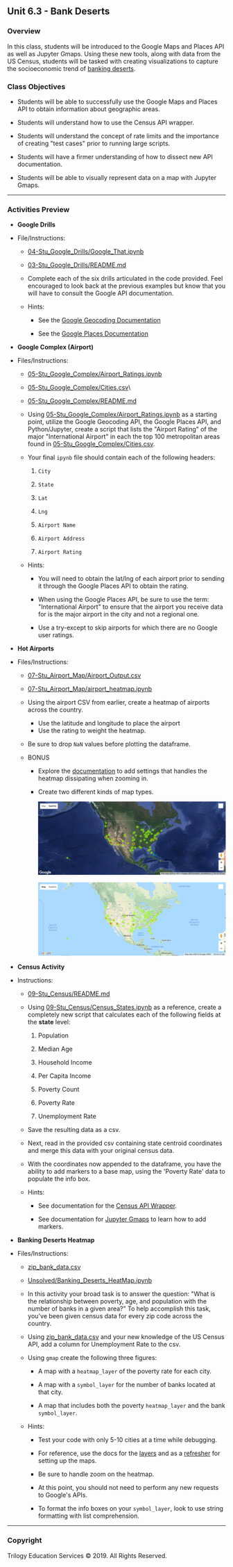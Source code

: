 ## Unit 6.3 - Bank Deserts

### Overview

In this class, students will be introduced to the Google Maps and Places API as well as Jupyter Gmaps. Using these new tools, along with data from the US Census, students will be tasked with creating visualizations to capture the socioeconomic trend of [banking deserts](http://www.theatlantic.com/business/archive/2016/03/banking-desert-ny-fed/473436/).

### Class Objectives

* Students will be able to successfully use the Google Maps and Places API to obtain information about geographic areas.

* Students will understand how to use the Census API wrapper.

* Students will understand the concept of rate limits and the importance of creating "test cases" prior to running large scripts.

* Students will have a firmer understanding of how to dissect new API documentation.

* Students will be able to visually represent data on a map with Jupyter Gmaps.

- - -

### Activities Preview

* **Google Drills**
* File/Instructions:

  * [04-Stu_Google_Drills/Google_That.ipynb](Activities/03-Stu_Google_Drills/Unsolved/Google_That.ipynb)
  
  * [03-Stu_Google_Drills/README.md](Activities/03-Stu_Google_Drills/README.md)

  * Complete each of the six drills articulated in the code provided. Feel encouraged to look back at the previous examples but know that you will have to consult the Google API documentation.

  * Hints:

    * See the [Google Geocoding Documentation](https://developers.google.com/maps/documentation/geocoding/intro)

    * See the [Google Places Documentation](https://developers.google.com/maps/documentation/javascript/places#place_search_requests)

* **Google Complex (Airport)**
* Files/Instructions:

  * [05-Stu_Google_Complex/Airport_Ratings.ipynb](Activities/05-Stu_Google_Complex/Unsolved/Airport_Ratings.ipynb)

  * [05-Stu_Google_Complex/Cities.csv](Activities/05-Stu_Google_Complex/Resources/Cities.csv)\
  
  * [05-Stu_Google_Complex/README.md](Activities/05-Stu_Google_Complex/README.md)

  * Using [05-Stu_Google_Complex/Airport_Ratings.ipynb](Activities/05-Stu_Google_Complex/Unsolved/Airport_Ratings.ipynb) as a starting point, utilize the Google Geocoding API, the Google Places API, and Python/Jupyter, create a script that lists the "Airport Rating" of the major "International Airport" in each the top 100 metropolitan areas found in [05-Stu_Google_Complex/Cities.csv](Activities/05-Stu_Google_Complex/Resources/Cities.csv).

  * Your final `ipynb` file should contain each of the following headers:

    1. `City`

    2. `State`

    3. `Lat`

    4. `Lng`

    5. `Airport Name`

    6. `Airport Address`

    7. `Airport Rating`

  * Hints:

    * You will need to obtain the lat/lng of each airport prior to sending it through the Google Places API to obtain the rating.

    * When using the Google Places API, be sure to use the term: "International Airport" to ensure that the airport you receive data for is the major airport in the city and not a regional one.

    * Use a try-except to skip airports for which there are no Google user ratings.

* **Hot Airports**
* Files/Instructions:

  * [07-Stu_Airport_Map/Airport_Output.csv](Activities/07-Stu_Airport_Map/Resources/Airport_Output.csv)

  * [07-Stu_Airport_Map/airport_heatmap.ipynb](Activities/07-Stu_Airport_Map/Unsolved/airport_heatmap.ipynb)

  * Using the airport CSV from earlier, create a heatmap of airports across the country.

    * Use the latitude and longitude to place the airport
    * Use the rating to weight the heatmap.

  * Be sure to drop `NaN` values before plotting the dataframe.

  * BONUS

    * Explore the [documentation](http://jupyter-gmaps.readthedocs.io/en/latest/) to  add settings that handles the heatmap dissipating when zooming in.

    * Create two different kinds of map types.

      ![Hybrid Map](Images/08-Hybrid_Map.png)

      ![Terrain Map](Images/08-Terrain_Map.png)

* **Census Activity**
* Instructions:

  * [09-Stu_Census/README.md](Activities/09-Stu_Census/README.md)

  * Using [09-Stu_Census/Census_States.ipynb](Activities/09-Stu_Census/Unsolved/Census_States.ipynb) as a reference, create a completely new script that calculates each of the following fields at the **state** level:

    1. Population

    2. Median Age

    3. Household Income

    4. Per Capita Income

    5. Poverty Count

    6. Poverty Rate

    7. Unemployment Rate

  * Save the resulting data as a csv.

  * Next, read in the provided csv containing state centroid coordinates and merge this data with your original census data.

  * With the coordinates now appended to the dataframe, you have the ability to add markers to a base map, using the 'Poverty Rate' data to populate the info box.

  * Hints:

    * See documentation for the [Census API Wrapper](https://github.com/datamade/census).

    * See documentation for [Jupyter Gmaps](http://jupyter-gmaps.readthedocs.io/en/latest/tutorial.html) to learn how to add markers.

* **Banking Deserts Heatmap**
* Files/Instructions:

  * [zip_bank_data.csv](Activities/10-Stu_BankDeserts_Heatmap/Resources/zip_bank_data.csv)

  * [Unsolved/Banking_Deserts_HeatMap.ipynb](Activities/10-Stu_BankDeserts_Heatmap/Unsolved/Banking_Deserts_HeatMap.ipynb)

  * In this activity your broad task is to answer the question: "What is the relationship between poverty, age, and population with the number of banks in a given area?" To help accomplish this task, you've been given census data for every zip code across the country.

  * Using [zip_bank_data.csv](Activities/10-Stu_BankDeserts_Heatmap/Resources/zip_bank_data.csv) and your new knowledge of the US Census API, add a column for Unemployment Rate to the csv.

  * Using `gmap` create the following three figures:

    * A map with a `heatmap_layer` of the poverty rate for each city.

    * A map with a `symbol_layer` for the number of banks located at that city.

    * A map that includes both the poverty `heatmap_layer` and the bank `symbol_layer`.

  * Hints:

    * Test your code with only 5-10 cities at a time while debugging.

    * For reference, use the docs for the [layers](http://jupyter-gmaps.readthedocs.io/en/latest/api.html#figures-and-layers) and as a [refresher](http://jupyter-gmaps.readthedocs.io/en/latest/tutorial.html) for setting up the maps.

    * Be sure to handle zoom on the heatmap.

    * At this point, you should not need to perform any new requests to Google's APIs.

    * To format the info boxes on your `symbol_layer`, look to use string formatting with list comprehension.

- - -

### Copyright

Trilogy Education Services © 2019. All Rights Reserved.
